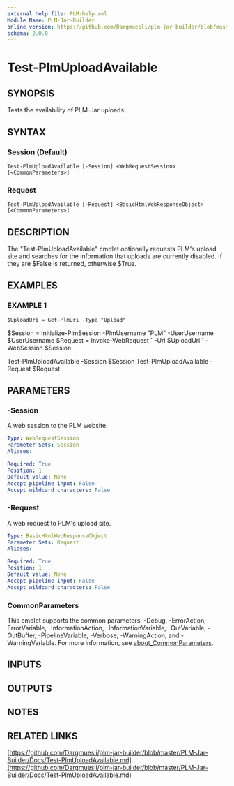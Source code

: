 ```yaml
---
external help file: PLM-help.xml
Module Name: PLM-Jar-Builder
online version: https://github.com/Dargmuesli/plm-jar-builder/blob/master/PLM-Jar-Builder/Docs/Test-PlmUploadAvailable.md
schema: 2.0.0
---
```


# Test-PlmUploadAvailable

## SYNOPSIS
Tests the availability of PLM-Jar uploads.

## SYNTAX

### Session (Default)
```
Test-PlmUploadAvailable [-Session] <WebRequestSession> [<CommonParameters>]
```

### Request
```
Test-PlmUploadAvailable [-Request] <BasicHtmlWebResponseObject> [<CommonParameters>]
```

## DESCRIPTION
The "Test-PlmUploadAvailable" cmdlet optionally requests PLM's upload site and searches for the information that uploads are currently disabled.
If they are $False is returned, otherwise $True.

## EXAMPLES

### EXAMPLE 1
```
$UploadUri = Get-PlmUri -Type "Upload"
```

$Session = Initialize-PlmSession -PlmUsername "PLM" -UserUsername $UserUsername
$Request = Invoke-WebRequest \`
    -Uri $UploadUri \`
    -WebSession $Session

Test-PlmUploadAvailable -Session $Session
Test-PlmUploadAvailable -Request $Request

## PARAMETERS

### -Session
A web session to the PLM website.

```yaml
Type: WebRequestSession
Parameter Sets: Session
Aliases:

Required: True
Position: 1
Default value: None
Accept pipeline input: False
Accept wildcard characters: False
```

### -Request
A web request to PLM's upload site.

```yaml
Type: BasicHtmlWebResponseObject
Parameter Sets: Request
Aliases:

Required: True
Position: 1
Default value: None
Accept pipeline input: False
Accept wildcard characters: False
```

### CommonParameters
This cmdlet supports the common parameters: -Debug, -ErrorAction, -ErrorVariable, -InformationAction, -InformationVariable, -OutVariable, -OutBuffer, -PipelineVariable, -Verbose, -WarningAction, and -WarningVariable. For more information, see [about_CommonParameters](http://go.microsoft.com/fwlink/?LinkID=113216).

## INPUTS

## OUTPUTS

## NOTES

## RELATED LINKS

[https://github.com/Dargmuesli/plm-jar-builder/blob/master/PLM-Jar-Builder/Docs/Test-PlmUploadAvailable.md](https://github.com/Dargmuesli/plm-jar-builder/blob/master/PLM-Jar-Builder/Docs/Test-PlmUploadAvailable.md)

